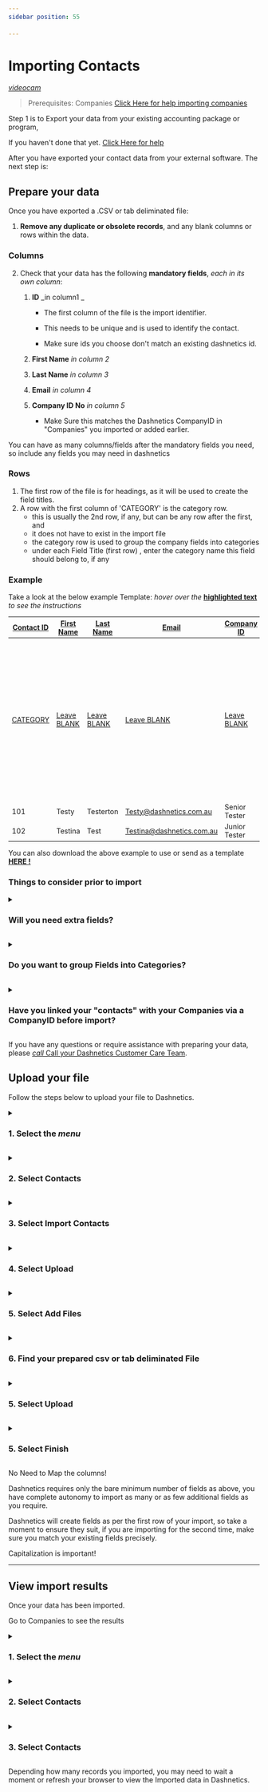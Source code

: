 ```yaml
--- 
sidebar position: 55 

---
```

# Importing Contacts 
[<i className="material-icons-h1 end">videocam</i>](/vids/Dashnetics-Import-Contacts.mp4)

> Prerequisites: Companies [Click Here for help importing companies](importing-companies)

Step 1 is to Export your data from your existing accounting package or program, 

If you haven't done that yet. [Click Here for help](exporting-data-from-your-accounting-package)

After you have exported your contact data from your external software. The next step is:

Prepare your data
-----------------

Once you have exported a .CSV or tab deliminated file:

1.  **Remove any duplicate or obsolete records**, and any blank columns or rows within the data.
### Columns
2.  Check that your data has the following **mandatory fields**, _each in its own column_:
    1.  **ID** _in column1 _
    
        - The first column of the file is the import identifier. 
    
        - This needs to be unique and is used to identify the contact.

        - Make sure ids you choose don't match an existing dashnetics id.
    
    2.  **First Name** _in column 2_

    3.  **Last Name** _in column 3_

    4.  **Email** _in column 4_

    5.  **Company ID No** _in column 5_
    
        - Make Sure this matches the Dashnetics CompanyID in "Companies" you imported or added earlier.

You can have as many columns/fields after the mandatory fields you need, so include any fields you may need in dashnetics

### Rows
1. The first row of the file is for headings, as it will be used to create the field titles.
2. A row with the first column of 'CATEGORY' is the category row.
    - this is usually the 2nd row, if any, but can be any row after the first, and 
    - it does not have to exist in the import file
    - the category row is used to group the company fields into categories
    - under each Field Title (first row) , enter the category name this field should belong to, if any

### Example

Take a look at the below example Template: _hover over the_ [**highlighted text**](a "like this") _to see the instructions_

|[Contact ID](a "Must be the 1st Column")	| [First Name](a "Must be the 2nd Column")	| [Last Name](a "Must be the 3rd Column")	| [Email](a "Must be the 4th Column")|	[Company ID](a "Must match an existing companyID in companies and be the 5th Column")| Title|	Street Address|	City|	Region|	PostalCode|	Country|	Phone|	www|
|-------	|--------|	---------|	----------|	----------|	----------|	---------|	--------|	---------|	-------|	-------|	---------|	---------|
|[CATEGORY](a "Must say CATEGORY as the first Column for the row to be read as Category Names")	|[Leave BLANK](a "First Name cannot have a Category")| [Leave BLANK](a "Last Name cannot have a Category")|[Leave BLANK](a "Email cannot have a Category")|[Leave BLANK](a "CompanyID cannot have a Category")|	[details](a "This will create a new Field Category called "details" and the "Title (1st row)" field will be under this category from now on")|	[address](a "This will create a new Field Category called 'address' and the 'Street Address (1st row)' field will be under this category from now on")|	[address](a "This will place the 'City (1st row)' field under the already existing 'address' category from now on")|	address|	address|	address|	|	|
|101|	Testy| Testerton| Testy@dashnetics.com.au|	Senior Tester|	1 Test Ln|	Testertown|	Testshire|	1234|	Australia|	61412345678 |	https://dashnetics.com.au |
|102|	Testina| Test|	Testina@dashnetics.com.au|	Junior Tester|	14 Test St|	Testerfield|	Testshire|	1234|	Australia|	61400000000 |	https://dashnetics.com.au |

You can also download the above example to use or send as a template [**HERE !**](/files/import_contacts_template.csv) 

    

### Things to consider prior to import ###

<details>

<summary>

<h3 style={{ display: 'inline'}}>Will you need extra fields? </h3>

</summary><p></p>

If you have data that didn't export from your current system, but you would like to add in Dashnetics, now is a great time to do so, before starting your import. 

For example, you may have , or would like to have, data like 'Contact Type' (Parent/Child) or an internal reference number. 

Please take a moment to consider adding this additional information


</details>
<p></p>


<details>

<summary>

<h3 style={{ display: 'inline'}}>Do you want to group Fields into Categories? </h3>

</summary><p></p>

You can either:

a) Import Field Categories by adding them as a row in your data.  **[See Above](### Example)**.
    
or

b) Create your own Field Categories in Dashnetics before or after importing your data.  **[Click Here to see how](/docs/manuals/advanced/add_field_category)**.
    


</details>
<p></p>



<details>

<summary>

<h3 style={{ display: 'inline'}}>Have you linked your "contacts" with your Companies via a CompanyID before import? </h3>

</summary><p></p>

You can have single or multiple contacts for a single client or supplier.

Contacts are linked to Companies (Customers, Families, Suppliers etc) by an ID (your First Column in the Company csv file)

It is a good idea to ensure you have this linked before import



</details>
<p></p>



If you have any questions or require assistance with preparing your data, please <a href="tel:+61294999544"> <i className="material-icons">call</i> Call your Dashnetics Customer Care Team</a>.

Upload your file
----------------

Follow the steps below to upload your file to Dashnetics.

<details>

<summary>

<h3 style={{ display: 'inline'}}> 1.  Select the <span className="buttontext"> <i className="material-icons">menu</i></span>  </h3>

</summary><p></p>

![img](/img/adminmenu-e1ef5a93a900bdfb54c72920a5ce4ea0.png)


</details>
<p></p>



<details>

<summary>

<h3 style={{ display: 'inline'}}> 2.  Select <span className="buttontext"> Contacts </span> </h3>

</summary><p></p>


![img](/img/menu_contacts.png)

</details>
<p></p>



<details>

<summary>

<h3 style={{ display: 'inline'}}> 3.  Select <span className="buttontext"> Import Contacts </span> </h3>

</summary><p></p>


![img](/img/menu_contacts_importcontacts.png)



</details>
<p></p>


<details>

<summary>

<h3 style={{ display: 'inline'}}> 4.  Select <span className="buttontext"> Upload </span> </h3>

</summary><p></p>


![img](/img/importcontacts_upload.png)



</details>
<p></p>



<details>

<summary>

<h3 style={{ display: 'inline'}}> 5.  Select <span className="buttontext"> Add Files </span> </h3>

</summary><p></p>


![img](/img/importcontacts_addfiles.png)



</details>
<p></p>



<details>

<summary>

<h3 style={{ display: 'inline'}}> 6.  Find your prepared csv or tab deliminated File </h3>

</summary><p></p>






</details>
<p></p>



<details>

<summary>

<h3 style={{ display: 'inline'}}> 5.  Select <span className="buttontext"> Upload </span> </h3>

</summary><p></p>


![img](/img/importcontacts_upload2.png)



</details>
<p></p>



<details>

<summary>

<h3 style={{ display: 'inline'}}> 5.  Select <span className="buttontext"> Finish </span> </h3>

</summary><p></p>


![img](/img/importcontacts_finish.png)



</details>
<p></p>

No Need to Map the columns! 

Dashnetics requires only the bare minimum number of fields as above, you have complete autonomy to import as many or as few additional fields as you require.

Dashnetics will create fields as per the first row of your import, so take a moment to ensure they suit, if you are importing for the second time, make sure you match your existing fields precisely.

Capitalization is important!

---------------

View import results
-------------------

Once your data has been imported.

Go to Companies to see the results

<details>

<summary>

<h3 style={{ display: 'inline'}}> 1.  Select the <span className="buttontext"> <i className="material-icons">menu</i></span>  </h3>

</summary><p></p>

![img](/img/adminmenu-e1ef5a93a900bdfb54c72920a5ce4ea0.png)

</details>
<p></p>



<details>

<summary>

<h3 style={{ display: 'inline'}}> 2.  Select <span className="buttontext"> Contacts </span> </h3>

</summary><p></p>


![img](/img/menu_contacts.png)

</details>
<p></p>



<details>

<summary>

<h3 style={{ display: 'inline'}}> 3.  Select <span className="buttontext"> Contacts </span> </h3>

</summary><p></p>


![img](/img/menu_contacts_contacts.png)



</details>
<p></p>



Depending how many records you imported, you may need to wait a moment or refresh your browser to view the Imported data in Dashnetics.
